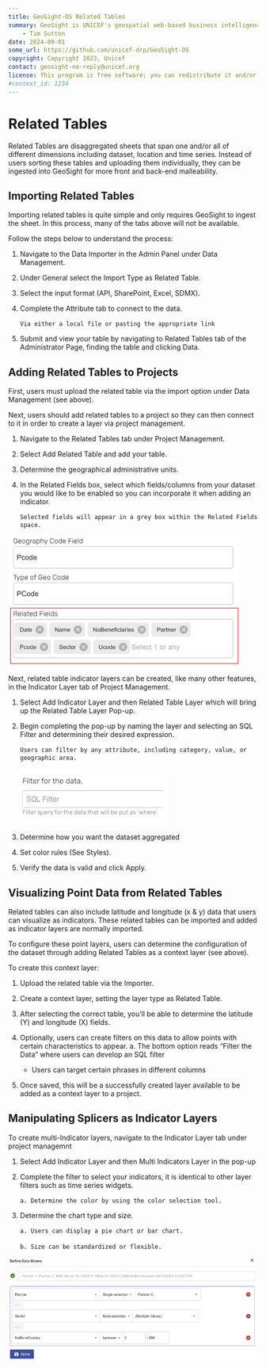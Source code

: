 ```yaml
---
title: GeoSight-OS Related Tables
summary: GeoSight is UNICEF's geospatial web-based business intelligence platform.
    - Tim Sutton
date: 2024-09-01
some_url: https://github.com/unicef-drp/GeoSight-OS
copyright: Copyright 2023, Unicef
contact: geosight-no-reply@unicef.org
license: This program is free software; you can redistribute it and/or modify it under the terms of the GNU Affero General Public License as published by the Free Software Foundation; either version 3 of the License, or (at your option) any later version.
#context_id: 1234
---
```

# Related Tables 
Related Tables are disaggregated sheets that span one and/or all of different dimensions including dataset, location and time series. Instead of users sorting these tables and uploading them individually, they can be ingested into GeoSight for more front and back-end malleability. 

## Importing Related Tables
Importing related tables is quite simple and only requires GeoSight to ingest the sheet. In this process, many of the tabs above will not be available.

Follow the steps below to understand the process:
1.	Navigate to the Data Importer in the Admin Panel under Data Management.

2.	Under General select the Import Type as Related Table.

3.	Select the input format (API, SharePoint, Excel, SDMX).

4.	Complete the Attribute tab to connect to the data.

        Via either a local file or pasting the appropriate link

5.	Submit and view your table by navigating to Related Tables tab of the Administrator Page, finding the table and clicking Data.

## Adding Related Tables to Projects
First, users must upload the related table via the import option under Data Management (see above).

Next, users should add related tables to a project so they can then connect to it in order to create a layer via project management.

1.	Navigate to the Related Tables tab under Project Management.

2.	Select Add Related Table and add your table.

3.	Determine the geographical administrative units.

4.	In the Related Fields box, select which fields/columns from your dataset you would like to be enabled so you can incorporate it when adding an indicator. 

        Selected fields will appear in a grey box within the Related Fields space. 

![Adding related tables, with the chosen fields box highlighted](image-14.png)

Next, related table indicator layers can be created, like many other features, in the Indicator Layer tab of Project Management.

1.	Select Add Indicator Layer and then Related Table Layer which will bring up the Related Table Layer Pop-up.

2.	Begin completing the pop-up by naming the layer and selecting an SQL Filter and determining their desired expression.

        Users can filter by any attribute, including category, value, or geographic area. 

    ![An SQL Filter](image-15.png)

3.	Determine how you want the dataset aggregated

4.	Set color rules (See Styles).

5.	Verify the data is valid and click Apply. 

## Visualizing Point Data from Related Tables

Related tables can also include latitude and longitude (x & y) data that users can visualize as indicators. These related tables can be imported and added as indicator layers are normally imported. 

To configure these point layers, users can determine the configuration of the dataset through adding Related Tables as a context layer (see above).

To create this context layer:

1. Upload the related table via the Importer.
   
2. Create a context layer, setting the layer type as Related Table.
 
3. After selecting the correct table, you’ll be able to determine the latitude (Y) and longitude (X) fields.

4. Optionally, users can create filters on this data to allow points with certain characteristics to appear.
        a. The bottom option reads “Filter the Data” where users can develop an SQL filter
	- Users can target certain phrases in different columns
5. Once saved, this will be a successfully created layer available to be added as a context layer to a project.
 

## Manipulating Splicers as Indicator Layers

To create multi-Indicator layers, navigate to the Indicator Layer tab under project managemnt 

1.	Select Add Indicator Layer and then Multi Indicators Layer in the pop-up

2.	Complete the filter to select your indicators, it is identical to other layer filters such as time series widgets.

        a. Determine the color by using the color selection tool.

3.	Determine the chart type and size.

        a. Users can display a pie chart or bar chart.

        b. Size can be standardized or flexible.

![Slicers](image-23.png)
